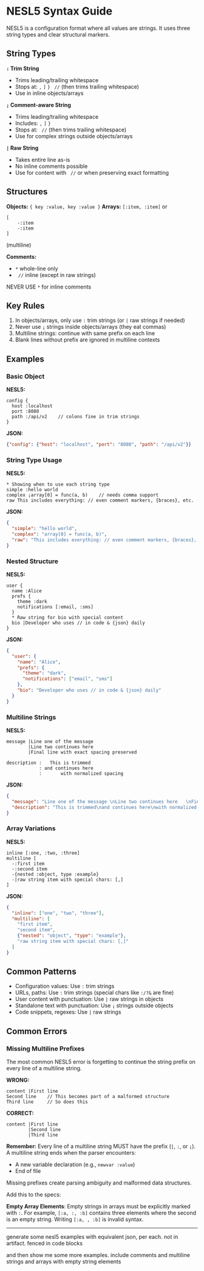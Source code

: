 # NESL5 Syntax Guide

NESL5 is a configuration format where all values are strings. It uses three string types and clear structural markers.

## String Types

**`:` Trim String**
- Trims leading/trailing whitespace
- Stops at: `,` `]` `}` ` //`  (then trims trailing whitespace)
- Use in inline objects/arrays

**`¡` Comment-aware String**  
- Trims leading/trailing whitespace
- Includes: `,` `]` `}`
- Stops at: ` //` (then trims trailing whitespace)
- Use for complex strings outside objects/arrays

**`|` Raw String**
- Takes entire line as-is
- No inline comments possible
- Use for content with ` //` or when preserving exact formatting

## Structures

**Objects:** `{ key :value, key :value }`
**Arrays:** `[:item, :item]` or 

```
[
    -:item 
    -:item
]
```
(multiline)

**Comments:** 
- `*` whole-line only
- ` //` inline (except in raw strings)

NEVER USE `*` for inline comments

## Key Rules

1. In objects/arrays, only use `:` trim strings (or `|` raw strings if needed)
2. Never use `¡` strings inside objects/arrays (they eat commas)
3. Multiline strings: continue with same prefix on each line
4. Blank lines without prefix are ignored in multiline contexts

## Examples

### Basic Object
**NESL5:**
```
config {
  host :localhost
  port :8080
  path :/api/v2    // colons fine in trim strings
}
```
**JSON:**
```json
{"config": {"host": "localhost", "port": "8080", "path": "/api/v2"}}
```

### String Type Usage
**NESL5:**
```
* Showing when to use each string type
simple :hello world
complex ¡array[0] = func(a, b)    // needs comma support
raw This includes everything: // even comment markers, {braces}, etc.
```
**JSON:**
```json
{
  "simple": "hello world",
  "complex": "array[0] = func(a, b)",
  "raw": "This includes everything: // even comment markers, {braces}, etc."
}
```

### Nested Structure
**NESL5:**
```
user {
  name :Alice
  prefs {
    theme :dark
    notifications [:email, :sms]
  }
  * Raw string for bio with special content
  bio |Developer who uses // in code & {json} daily
}
```
**JSON:**
```json
{
  "user": {
    "name": "Alice",
    "prefs": {
      "theme": "dark",
      "notifications": ["email", "sms"]
    },
    "bio": "Developer who uses // in code & {json} daily"
  }
}
```

### Multiline Strings
**NESL5:**
```
message |Line one of the message 
        |Line two continues here   
        |Final line with exact spacing preserved 

description :   This is trimmed     
            : and continues here  
            :       with normalized spacing     
```
**JSON:**
```json
{
  "message": "Line one of the message \nLine two continues here   \nFinal line with exact spacing preserved ",
  "description": "This is trimmed\nand continues here\nwith normalized spacing"
}
```

### Array Variations
**NESL5:**
```
inline [:one, :two, :three]
multiline [
  -:first item
  -:second item  
  -{nested :object, type :example}
  -|raw string item with special chars: [,]
]
```
**JSON:**
```json
{
  "inline": ["one", "two", "three"],
  "multiline": [
    "first item",
    "second item",
    {"nested": "object", "type": "example"},
    "raw string item with special chars: [,]"
  ]
}
```

## Common Patterns

- Configuration values: Use `:` trim strings
- URLs, paths: Use `:` trim strings (special chars like `:/?&` are fine)
- User content with punctuation: Use `|` raw strings in objects
- Standalone text with punctuation: Use `¡` strings outside objects
- Code snippets, regexes: Use `|` raw strings

## Common Errors

### Missing Multiline Prefixes
The most common NESL5 error is forgetting to continue the string prefix on every line of a multiline string.

**WRONG:**
```
content |First line
Second line    // This becomes part of a malformed structure
Third line     // So does this
```

**CORRECT:**
```
content |First line
        |Second line
        |Third line
```

**Remember:** Every line of a multiline string MUST have the prefix (`|`, `:`, or `¡`). A multiline string ends when the parser encounters:
- A new variable declaration (e.g., `newvar :value`)
- End of file

Missing prefixes create parsing ambiguity and malformed data structures.

Add this to the specs:

**Empty Array Elements**: Empty strings in arrays must be explicitly marked with `:`. For example, `[:a, :, :b]` contains three elements where the second is an empty string. Writing `[:a, , :b]` is invalid syntax.

------------------------

generate some nesl5 examples with equivalent json, per each. not in artifact. fenced in code blocks

and then show me some more examples. include comments and multiline strings and arrays with empty string elements

